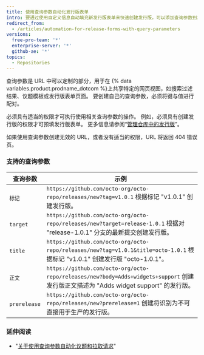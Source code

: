 ```yaml
---
title: 使用查询参数自动化发行版表单
intro: 要通过使用自定义信息自动填充新发行版表单来快速创建发行版，可以添加查询参数到发行版表单页面的 URL。
redirect_from:
  - /articles/automation-for-release-forms-with-query-parameters
versions:
  free-pro-team: '*'
  enterprise-server: '*'
  github-ae: '*'
topics:
  - Repositories
---
```


查询参数是 URL 中可以定制的部分，用于在 {% data variables.product.prodname_dotcom %}上共享特定的网页视图，如搜索过滤结果、议题模板或发行版表单页面。 要创建自己的查询参数，必须将键与值进行配对。

必须具有适当的权限才可执行使用相关查询参数的操作。 例如，必须具有创建发行版的权限才可预填发行版表单。 更多信息请参阅“[管理仓库中的发行版](/github/administering-a-repository/managing-releases-in-a-repository)”。

如果使用查询参数创建无效的 URL，或者没有适当的权限，URL 将返回 404 错误页。

### 支持的查询参数

| 查询参数         | 示例                                                                                                                     |
| ------------ | ---------------------------------------------------------------------------------------------------------------------- |
| `标记`         | `https://github.com/octo-org/octo-repo/releases/new?tag=v1.0.1` 根据标记 "v1.0.1" 创建发行版。                                   |
| `target`     | `https://github.com/octo-org/octo-repo/releases/new?target=release-1.0.1` 根据对 "release-1.0.1" 分支的最新提交创建发行版。            |
| `title`      | `https://github.com/octo-org/octo-repo/releases/new?tag=v1.0.1&title=octo-1.0.1` 根据标记 "v1.0.1" 创建发行版 "octo-1.0.1"。 |
| `正文`         | `https://github.com/octo-org/octo-repo/releases/new?body=Adds+widgets+support` 创建发行版正文描述为 "Adds widget support" 的发行版。  |
| `prerelease` | `https://github.com/octo-org/octo-repo/releases/new?prerelease=1` 创建将识别为不可直接用于生产的发行版。                                  |

### 延伸阅读

- "[关于使用查询参数自动化议题和拉取请求](/articles/about-automation-for-issues-and-pull-requests-with-query-parameters)"
